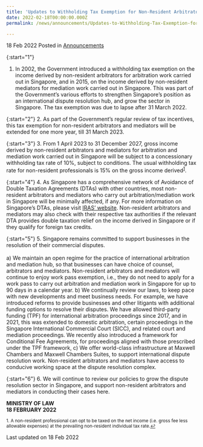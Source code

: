 ```yaml
---
title: 'Updates to Withholding Tax Exemption for Non-Resident Arbitrators and Mediators'
date: 2022-02-18T00:00:00.000Z
permalink: /news/announcements/Updates-to-Withholding-Tax-Exemption-for-Non-Resident-Arbitrators-and-Mediators

---
```



18 Feb 2022 Posted in [Announcements](/news/announcements)

{:start="1"}
1. In 2002, the Government introduced a withholding tax exemption on the income derived by non-resident arbitrators for arbitration work carried out in Singapore, and in 2015, on the income derived by non-resident mediators for mediation work carried out in Singapore. This was part of the Government’s various efforts to strengthen Singapore’s position as an international dispute resolution hub, and grow the sector in Singapore. The tax exemption was due to lapse after 31 March 2022.

{:start="2"}
2. As part of the Government’s regular review of tax incentives, this tax exemption for non-resident arbitrators and mediators will be extended for one more year, till 31 March 2023. 

{:start="3"}
3. From 1 April 2023 to 31 December 2027, gross income derived by non-resident arbitrators and mediators for arbitration and mediation work carried out in Singapore will be subject to a concessionary withholding tax rate of 10%, subject to conditions. The usual withholding tax rate for non-resident professionals is 15% on the gross income derived<sup><a href="#fn1" id="ref1">1</a></sup>. 

{:start="4"}
4. As Singapore has a comprehensive network of Avoidance of Double Taxation Agreements (DTAs) with other countries, most non-resident arbitrators and mediators who carry out arbitration/mediation work in Singapore will be minimally affected, if any. For more information on Singapore’s DTAs, please visit <a href="https://www.iras.gov.sg/taxes/international-tax/list-of-dtas-limited-dtas-and-eoi-arrangements?pg=1&indexcategories=All" target="new">IRAS’ website</a>. Non-resident arbitrators and mediators may also check with their respective tax authorities if the relevant DTA provides double taxation relief on the income derived in Singapore or if they qualify for foreign tax credits.

{:start="5"}
5. Singapore remains committed to support businesses in the resolution of their commercial disputes. 
<br><br>
    a) We maintain an open regime for the practice of international arbitration and mediation hub, so that businesses can have choice of counsel, arbitrators and mediators. Non-resident arbitrators and mediators will continue to enjoy work pass exemption, i.e., they do not need to apply for a work pass to carry out arbitration and mediation work in Singapore for up to 90 days in a calendar year.
    b) We continually review our laws, to keep pace with new developments and meet business needs. For example, we have introduced reforms to provide businesses and other litigants with additional funding options to resolve their disputes. We have allowed third-party funding (TPF) for international arbitration proceedings since 2017, and in 2021, this was extended to domestic arbitration, certain proceedings in the Singapore International Commercial Court (SICC), and related court and mediation proceedings.  We recently also introduced a framework for Conditional Fee Agreements, for proceedings aligned with those prescribed under the TPF framework,
    c) We offer world-class infrastructure at Maxwell Chambers and Maxwell Chambers Suites, to support international dispute resolution work. Non-resident arbitrators and mediators have access to conducive working space at the dispute resolution complex.

{:start="6"}
6. We will continue to review our policies to grow the dispute resolution sector in Singapore, and support non-resident arbitrators and mediators in conducting their cases here.  

**MINISTRY OF LAW**
<br>**18 FEBRUARY 2022**

<p><sup id="fn1">1. A non-resident professional can opt to be taxed on the net income (i.e. gross fee less allowable expenses) at the prevailing non-resident individual tax rate.<a href="#ref1" title="Jump back to footnote 1 in the text.">↩</a></sup></p>


<p class="right-side-updated">Last updated on 18 Feb 2022</p>
